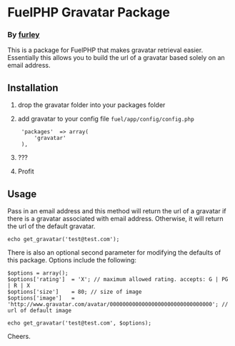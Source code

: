 # FuelPHP Gravatar Package
### By [furley](http://furleydelphia.com/)

This is a package for FuelPHP that makes gravatar retrieval easier. Essentially this allows you to build the url of a gravatar based solely on an email address.  

## Installation

1. drop the gravatar folder into your packages folder
2. add gravatar to your config file `fuel/app/config/config.php`
	
		'packages'	=> array(
			'gravatar'
		),
	
3. ???
4. Profit

## Usage

Pass in an email address and this method will return the url of a gravatar if there is a gravatar associated with email address. Otherwise, it will return the url of the default gravatar.

	echo get_gravatar('test@test.com');

There is also an optional second parameter for modifying the defaults of this package. Options include the following:

	$options = array();
	$options['rating'] 	= 'X'; // maximum allowed rating. accepts: G | PG | R | X
	$options['size'] 	= 80; // size of image
	$options['image'] 	= 'http://www.gravatar.com/avatar/00000000000000000000000000000000'; // url of default image

	echo get_gravatar('test@test.com', $options);

Cheers.